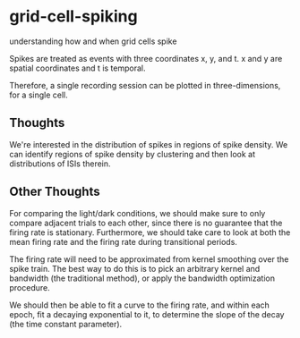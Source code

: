 # grid-cell-spiking
understanding how and when grid cells spike

Spikes are treated as events with three coordinates
x, y, and t.
x and y are spatial coordinates and t is temporal.

Therefore, a single recording session can be plotted in three-dimensions,
for a single cell.

## Thoughts

We're interested in the distribution of spikes
in regions of spike density.
We can identify regions of spike density by clustering
and then look at distributions of ISIs therein.

## Other Thoughts
For comparing the light/dark conditions,
we should make sure to only compare adjacent trials to each other,
since there is no guarantee that the firing rate is stationary.
Furthermore, we should take care to look at both the mean firing rate
and the firing rate during transitional periods.

The firing rate will need to be approximated from kernel smoothing over the spike train.
The best way to do this is to pick an arbitrary kernel and bandwidth (the traditional method),
or apply the bandwidth optimization procedure.

We should then be able to fit a curve to the firing rate,
and within each epoch, fit a decaying exponential to it,
to determine the slope of the decay (the time constant parameter).
